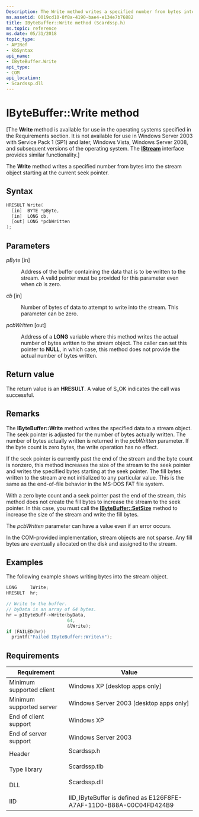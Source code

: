 ```yaml
---
Description: The Write method writes a specified number from bytes into the stream object starting at the current seek pointer.
ms.assetid: 0019cd10-8f8a-4190-bae4-e134e7b76882
title: IByteBuffer::Write method (Scardssp.h)
ms.topic: reference
ms.date: 05/31/2018
topic_type: 
- APIRef
- kbSyntax
api_name: 
- IByteBuffer.Write
api_type: 
- COM
api_location: 
- Scardssp.dll
---
```


# IByteBuffer::Write method

\[The **Write** method is available for use in the operating systems specified in the Requirements section. It is not available for use in Windows Server 2003 with Service Pack 1 (SP1) and later, Windows Vista, Windows Server 2008, and subsequent versions of the operating system. The [**IStream**](/windows/desktop/api/objidl/nn-objidl-istream) interface provides similar functionality.\]

The **Write** method writes a specified number from bytes into the stream object starting at the current seek pointer.

## Syntax


```C++
HRESULT Write(
  [in]  BYTE *pByte,
  [in]  LONG cb,
  [out] LONG *pcbWritten
);
```



## Parameters

<dl> <dt>

*pByte* \[in\]
</dt> <dd>

Address of the buffer containing the data that is to be written to the stream. A valid pointer must be provided for this parameter even when *cb* is zero.

</dd> <dt>

*cb* \[in\]
</dt> <dd>

Number of bytes of data to attempt to write into the stream. This parameter can be zero.

</dd> <dt>

*pcbWritten* \[out\]
</dt> <dd>

Address of a **LONG** variable where this method writes the actual number of bytes written to the stream object. The caller can set this pointer to **NULL**, in which case, this method does not provide the actual number of bytes written.

</dd> </dl>

## Return value

The return value is an **HRESULT**. A value of S\_OK indicates the call was successful.

## Remarks

The **IByteBuffer::Write** method writes the specified data to a stream object. The seek pointer is adjusted for the number of bytes actually written. The number of bytes actually written is returned in the *pcbWritten* parameter. If the byte count is zero bytes, the write operation has no effect.

If the seek pointer is currently past the end of the stream and the byte count is nonzero, this method increases the size of the stream to the seek pointer and writes the specified bytes starting at the seek pointer. The fill bytes written to the stream are not initialized to any particular value. This is the same as the end-of-file behavior in the MS-DOS FAT file system.

With a zero byte count and a seek pointer past the end of the stream, this method does not create the fill bytes to increase the stream to the seek pointer. In this case, you must call the [**IByteBuffer::SetSize**](ibytebuffer-setsize.md) method to increase the size of the stream and write the fill bytes.

The *pcbWritten* parameter can have a value even if an error occurs.

In the COM-provided implementation, stream objects are not sparse. Any fill bytes are eventually allocated on the disk and assigned to the stream.

## Examples

The following example shows writing bytes into the stream object.


```C++
LONG     lWrite;
HRESULT  hr;

// Write to the buffer.
// byData is an array of 64 bytes.
hr = pIByteBuff->Write(byData,
                       64,
                       &lWrite);
if (FAILED(hr))
  printf("Failed IByteBuffer::Write\n");
```



## Requirements



| Requirement | Value |
|-------------------------------------|-----------------------------------------------------------------------------------------|
| Minimum supported client<br/> | Windows XP \[desktop apps only\]<br/>                                             |
| Minimum supported server<br/> | Windows Server 2003 \[desktop apps only\]<br/>                                    |
| End of client support<br/>    | Windows XP<br/>                                                                   |
| End of server support<br/>    | Windows Server 2003<br/>                                                          |
| Header<br/>                   | <dl> <dt>Scardssp.h</dt> </dl>   |
| Type library<br/>             | <dl> <dt>Scardssp.tlb</dt> </dl> |
| DLL<br/>                      | <dl> <dt>Scardssp.dll</dt> </dl> |
| IID<br/>                      | IID\_IByteBuffer is defined as E126F8FE-A7AF-11D0-B88A-00C04FD424B9<br/>          |



 

